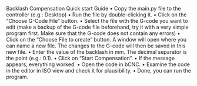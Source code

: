 Backlash Compensation
Quick start Guide
•	Copy the main.py file to the controller (e.g.: Desktop)
•	Run the file by double-clicking it.
•	Click on the “Choose G-Code File” button.
•	Select the file with the G-code you want to edit (make a backup of the G-code file beforehand, try it with a very simple program first. Make sure that the G-code does not contain any errors)
•	Click on the “Choose File to create” button. A window will open where you can name a new file. The changes to the G-code will then be saved in this new file.
•	Enter the value of the backlash in mm. The decimal separator is the point (e.g.: 0.1).
•	Click on “Start Compensation”. 
•	If the message   appears, everything worked.
•	Open the code in bCNC.
•	Examine the code in the editor in ISO view and check it for plausibility. 
•	Done, you can run the program.
